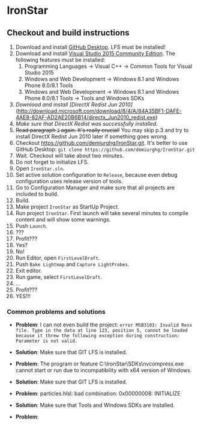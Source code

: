 # IronStar

## Checkout and build instructions

  1. Download and install [GitHub Desktop](https://desktop.github.com/). LFS must be installed!
  2. Download and install [Visual Studio 2015 Community Edition](https://www.visualstudio.com/post-download-vs/?sku=community&clcid=0x409&downloadrename=true&__hstc=268264337.0e64c25d2dac26ca9c64c14163a399c9.1478012092918.1478012092918.1478012092918.1&__hssc=268264337.1.1478012092918&__hsfp=3200057308#). The following features must be installed:
     1. Programming Languages -> Visual C++ -> Common Tools for Visual Studio 2015
     2. Windows and Web Development -> Windows 8.1 and Windows Phone 8.0/8.1 Tools
     3. Windows and Web Development -> Windows 8.1 and Windows Phone 8.0/8.1 Tools -> Tools and Windows SDKs
  3. _Download and install [DirectX Redist Jun 2010]_ (http://download.microsoft.com/download/8/4/A/84A35BF1-DAFE-4AE8-82AF-AD2AE20B6B14/directx_Jun2010_redist.exe)
  5. _Make sure that DirectX Redist was successfully installed._ 
  4. ~~Read paragraph `3` again. It's really crucial!~~ You may skip p.3 and try to install DirectX Redist Jun 2010 later if something goes wrong.
  6. Checkout https://github.com/demiurghg/IronStar.git. 
     It's better to use GitHub Desktop: `git clone https://github.com/demiurghg/IronStar.git`
  7. Wait. Checkout will take about two minutes.
  8. Do not forget to initialize LFS.
  9. Open `IronStar.sln`.
  10. Set active solution configuration to `Release`, because even debug configuration uses release version of tools.
  11. Go to Configuration Manager and make sure that all projects are included to build.
  12. Build.
  13. Make project `IronStar` as StartUp Project.
  14. Run project `IronStar`. First launch will take several minutes to compile content and will show some warnings.
  15. Push `Launch`.
  16. ???
  17. Profit???
  18. Yes?
  19. No!
  20. Run Editor, open `FirstLevelDraft`.
  21. Push `Bake Lightmap` and `Capture LightProbes`.
  22. Exit editor.
  23. Run game, select `FirstLevelDraft`.
  24. ...
  25. Profit???
  26. YES!!! 

### Common problems and solutions
  * **Problem**: I can not even build the project: `error MSB3103: Invalid Resx file. Type in the data at line 123, position 5, cannot be loaded because it threw the following exception during construction: Parameter is not valid.`
  * **Solution**: Make sure that GIT LFS is installed.
  
  * **Problem**: The program or feature C:\IronStar\SDKs\nvcompress.exe cannot start or run due to incompatibility with x64 version of Windows.
  * **Solution**: Make sure that GIT LFS is installed.
  
  * **Problem**: particles.hlsl: bad combination: 0x00000008: INITIALIZE
  * **Solution**: Make sure that Tools and Windows SDKs are installed.

  * **Problem**: 
